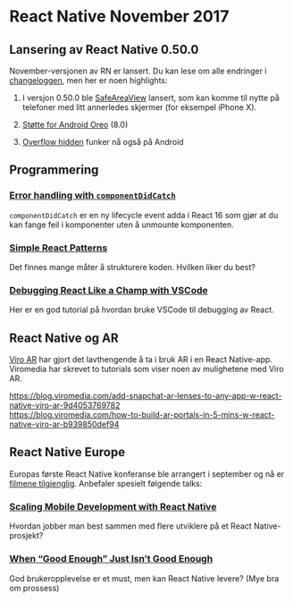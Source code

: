 # React Native November 2017


## Lansering av React Native 0.50.0
November-versjonen av RN er lansert. Du kan lese om alle endringer i [changeloggen](https://github.com/facebook/react-native/releases/tag/v0.50.0), men her er noen highlights:

1. I versjon 0.50.0 ble [SafeAreaView](https://github.com/facebook/react-native/commit/983b05441d3d23809b924de2e4bf96a55c47428d) lansert, som kan komme til nytte på telefoner med litt annerledes skjermer (for eksempel iPhone X). 

2. [Støtte for Android Oreo](https://github.com/facebook/react-native/commit/96de23abf1663c568b259733b0665c342b23ffb5) (8.0)

3. [Overflow hidden](https://github.com/facebook/react-native/commit/30044fd531c22c4c5e8f1ede206fa7c2c3fd3aa8) funker nå også på Android

## Programmering

### [Error handling with `componentDidCatch`](https://reactjs.org/blog/2017/07/26/error-handling-in-react-16.html)
`componentDidCatch` er en ny lifecycle event adda i React 16 som gjør at du kan fange feil i komponenter uten å unmounte komponenten.

### [Simple React Patterns](http://lucasmreis.github.io/blog/simple-react-patterns/)
Det finnes mange måter å strukturere koden. Hvilken liker du best? 

### [Debugging React Like a Champ with VSCode](https://hackernoon.com/debugging-react-like-a-champ-with-vscode-66281760037)
Her er en god tutorial på hvordan bruke VSCode til debugging av React.

## React Native og AR
[Viro AR](https://viromedia.com/viroar/) har gjort det lavthengende å ta i bruk AR i en React Native-app. Viromedia har skrevet to tutorials som viser noen av mulighetene med Viro AR.

https://blog.viromedia.com/add-snapchat-ar-lenses-to-any-app-w-react-native-viro-ar-9d4053769782  
https://blog.viromedia.com/how-to-build-ar-portals-in-5-mins-w-react-native-viro-ar-b939850def94  


## React Native Europe
Europas første React Native konferanse ble arrangert i september og nå er [filmene tilgjenglig](https://www.youtube.com/channel/UCUNE_g1mQPuyW975WjgjYxA/videos). Anbefaler spesielt følgende talks: 

### [Scaling Mobile Development with React Native](https://www.youtube.com/watch?v=W-EHodQQILc)
Hvordan jobber man best sammen med flere utviklere på et React Native-prosjekt?

### [When “Good Enough” Just Isn’t Good Enough](https://www.youtube.com/watch?v=A8fbdZpHESo)
God brukeropplevelse er et must, men kan React Native levere? (Mye bra om prossess)

